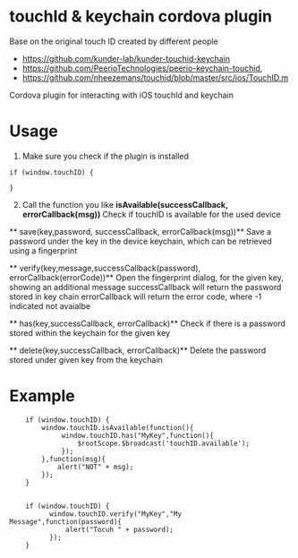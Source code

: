 # touchId & keychain cordova plugin

Base on the original touch ID created by different people
* https://github.com/kunder-lab/kunder-touchid-keychain
* https://github.com/PeerioTechnologies/peerio-keychain-touchid,
* https://github.com/nheezemans/touchid/blob/master/src/ios/TouchID.m

Cordova plugin for interacting with iOS touchId and keychain

# Usage

1. Make sure you check if the plugin is installed 

```
if (window.touchID) {

}
```
2. Call the function you like
**isAvailable(successCallback, errorCallback(msg))**
Check if touchID is available for the used device 	
	
**	save(key,password, successCallback, errorCallback(msg))**
Save a password under the key in the device keychain, which can be retrieved using a fingerprint

**	verify(key,message,successCallback(password), errorCallback(errorCode))**
Open the fingerprint dialog, for the given key, showing an additional message
successCallback will return the password stored in key chain
errorCallback will return the error code, where -1 indicated not avaialbe

**	has(key,successCallback, errorCallback)**
Check if there is a password stored within the keychain for the given key

**	delete(key,successCallback, errorCallback)**
Delete the password stored under given key from the keychain


# Example

```
	if (window.touchID) {
		window.touchID.isAvailable(function(){
			 window.touchID.has("MyKey",function(){
				 $rootScope.$broadcast('touchID.available');
			 });
		},function(msg){
			alert("NOT" + msg);
		});
	}
	
	
	if (window.touchID) {
		  window.touchID.verify("MyKey","My Message",function(password){
			  alert("Tocuh " + password);
		  });
	}
	
	
				
```

